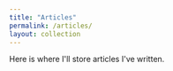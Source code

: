 ```yaml
---
title: "Articles"
permalink: /articles/
layout: collection
---
```

Here is where I'll store articles I've written.
